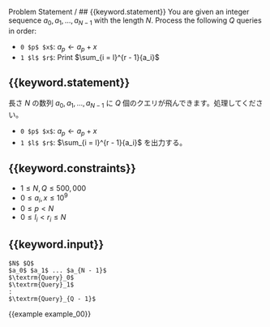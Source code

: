 Problem Statement / ## {{keyword.statement}}
You are given an integer sequence $a_0, a_1, ..., a_{N-1}$ with the length $N$.
Process the following $Q$ queries in order:

- `0 $p$ $x$`: $a_p \gets a_p + x$
- `1 $l$ $r$`: Print $\sum_{i = l}^{r - 1}{a_i}$

## {{keyword.statement}}
長さ $N$ の数列 $a_0, a_1, ..., a_{N-1}$ に $Q$ 個のクエリが飛んできます。処理してください。

- `0 $p$ $x$`: $a_p \gets a_p + x$
- `1 $l$ $r$`: $\sum_{i = l}^{r - 1}{a_i}$ を出力する。

## {{keyword.constraints}}

- $1 \leq N, Q \leq 500,000$
- $0 \leq a_i, x \leq 10^9$
- $0 \leq p < N$
- $0 \leq l_i < r_i \leq N$

## {{keyword.input}}

~~~
$N$ $Q$
$a_0$ $a_1$ ... $a_{N - 1}$
$\textrm{Query}_0$
$\textrm{Query}_1$
:
$\textrm{Query}_{Q - 1}$
~~~

{{example example_00}}
